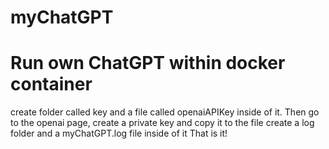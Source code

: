 # myChatGPT
# Run own ChatGPT within docker container 
create folder called key and a file called openaiAPIKey inside of it. Then go to the openai page, create a private key and copy it to the file
create a log folder and a myChatGPT.log file inside of it
That is it!
